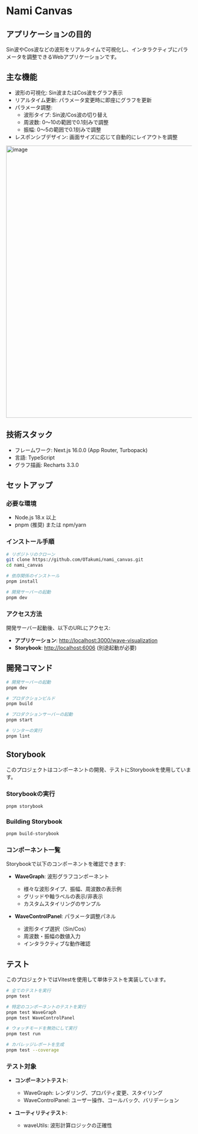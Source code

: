 # Nami Canvas

## アプリケーションの目的

Sin波やCos波などの波形をリアルタイムで可視化し、インタラクティブにパラメータを調整できるWebアプリケーションです。

## 主な機能

- 波形の可視化: Sin波またはCos波をグラフ表示
- リアルタイム更新: パラメータ変更時に即座にグラフを更新
- パラメータ調整:
  - 波形タイプ: Sin波/Cos波の切り替え
  - 周波数: 0〜10の範囲で0.1刻みで調整
  - 振幅: 0〜5の範囲で0.1刻みで調整
- レスポンシブデザイン: 画面サイズに応じて自動的にレイアウトを調整

<img width="1562" height="737" alt="image" src="https://github.com/user-attachments/assets/66bd7056-6a38-4c7d-bff9-0ec2b29af25a" />


## 技術スタック

- フレームワーク: Next.js 16.0.0 (App Router, Turbopack)
- 言語: TypeScript
- グラフ描画: Recharts 3.3.0

## セットアップ

### 必要な環境

- Node.js 18.x 以上
- pnpm (推奨) または npm/yarn

### インストール手順

```bash
# リポジトリのクローン
git clone https://github.com/OTakumi/nami_canvas.git
cd nami_canvas

# 依存関係のインストール
pnpm install

# 開発サーバーの起動
pnpm dev
```

### アクセス方法

開発サーバー起動後、以下のURLにアクセス:

- **アプリケーション**: [http://localhost:3000/wave-visualization](http://localhost:3000/wave-visualization)
- **Storybook**: [http://localhost:6006](http://localhost:6006) (別途起動が必要)

## 開発コマンド

```bash
# 開発サーバーの起動
pnpm dev

# プロダクションビルド
pnpm build

# プロダクションサーバーの起動
pnpm start

# リンターの実行
pnpm lint

```

## Storybook

このプロジェクトはコンポーネントの開発、テストにStorybookを使用しています。

### Storybookの実行

```bash
pnpm storybook
```

### Building Storybook

```bash
pnpm build-storybook
```

### コンポーネント一覧

Storybookで以下のコンポーネントを確認できます:

- **WaveGraph**: 波形グラフコンポーネント
  - 様々な波形タイプ、振幅、周波数の表示例
  - グリッドや軸ラベルの表示/非表示
  - カスタムスタイリングのサンプル

- **WaveControlPanel**: パラメータ調整パネル
  - 波形タイプ選択（Sin/Cos）
  - 周波数・振幅の数値入力
  - インタラクティブな動作確認

## テスト

このプロジェクトではVitestを使用して単体テストを実装しています。

```bash
# 全てのテストを実行
pnpm test

# 特定のコンポーネントのテストを実行
pnpm test WaveGraph
pnpm test WaveControlPanel

# ウォッチモードを無効にして実行
pnpm test run

# カバレッジレポートを生成
pnpm test --coverage
```

### テスト対象

- **コンポーネントテスト**:
  - WaveGraph: レンダリング、プロパティ変更、スタイリング
  - WaveControlPanel: ユーザー操作、コールバック、バリデーション

- **ユーティリティテスト**:
  - waveUtils: 波形計算ロジックの正確性
